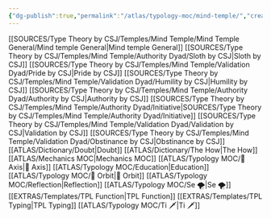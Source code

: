 ```yaml
---
{"dg-publish":true,"permalink":"/atlas/typology-moc/mind-temple/","created":"","updated":""}
---
```



[[SOURCES/Type Theory by CSJ/Temples/Mind Temple/Mind Temple General/Mind temple General\|Mind temple General]]
[[SOURCES/Type Theory by CSJ/Temples/Mind Temple/Authority Dyad/Sloth by CSJ\|Sloth by CSJ]]
[[SOURCES/Type Theory by CSJ/Temples/Mind Temple/Validation Dyad/Pride by CSJ\|Pride by CSJ]]
[[SOURCES/Type Theory by CSJ/Temples/Mind Temple/Validation Dyad/Humility by CSJ\|Humility by CSJ]]
[[SOURCES/Type Theory by CSJ/Temples/Mind Temple/Authority Dyad/Authority by CSJ\|Authority by CSJ]]
[[SOURCES/Type Theory by CSJ/Temples/Mind Temple/Authority Dyad/Initiative\|SOURCES/Type Theory by CSJ/Temples/Mind Temple/Authority Dyad/Initiative]]
[[SOURCES/Type Theory by CSJ/Temples/Mind Temple/Validation Dyad/Validation by CSJ\|Validation by CSJ]]
[[SOURCES/Type Theory by CSJ/Temples/Mind Temple/Validation Dyad/Obstinance by CSJ\|Obstinance by CSJ]]
[[ATLAS/Dictionary/Doubt\|Doubt]]
[[ATLAS/Dictionary/The How\|The How]]
[[ATLAS/Mechanics MOC\|Mechanics MOC]]
[[ATLAS/Typology MOC/🧲 Axis\|🧲 Axis]] 
[[ATLAS/Typology MOC/Education\|Education]]
[[ATLAS/Typology MOC/🔄 Orbit\|🔄 Orbit]]
[[ATLAS/Typology MOC/Reflection\|Reflection]]
[[ATLAS/Typology MOC/Se 🌪️\|Se 🌪️]]
[[EXTRAS/Templates/TPL Function\|TPL Function]]
[[EXTRAS/Templates/TPL Typing\|TPL Typing]]
[[ATLAS/Typology MOC/Ti 🗡️\|Ti 🗡️]]

